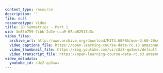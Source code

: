 ```yaml
---
content_type: resource
description: ''
file: null
resourcetype: Video
title: 2D Symmetries - Part 1
uid: 3e85b759-7cbb-2d3e-cca9-67ab62513d3c
video_files:
  archive_url: http://www.archive.org/download/MIT3.60F05/ocw-3.60-20sep2005-part1-220k.mp4
  video_captions_file: https://open-learning-course-data-rc.s3.amazonaws.com/3-60-symmetry-structure-and-tensor-properties-of-materials-fall-2005/e1b735bf10ca5dc0baa008a1546290d2_cUzZ-qu3xws.vtt
  video_thumbnail_file: https://img.youtube.com/vi/cUzZ-qu3xws/default.jpg
  video_transcript_file: https://open-learning-course-data-rc.s3.amazonaws.com/3-60-symmetry-structure-and-tensor-properties-of-materials-fall-2005/09c5e8aca48d428d4964491fb670f092_cUzZ-qu3xws.pdf
video_metadata:
  youtube_id: cUzZ-qu3xws
---
```

